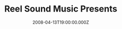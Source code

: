 ---
title: "Reel Sound Music Presents"
venue: "The Wedgewood Rooms"
date: 2008-04-13T19:00:00.000Z
permalink: /almanac/live/2008-04-13-reel-sound-music/index.html
lat: 50.7867161
long: -1.0786531
support:
    - The Velvet Hearts
    - Bemis
    - Sarah Saville
---